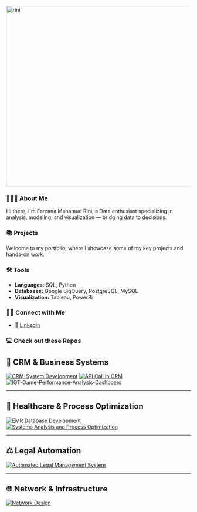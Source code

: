 <img width="1030" height="491" alt="rini" src="https://github.com/user-attachments/assets/d3d48c23-d30a-40a8-ae32-85d4c567b258" />

### 🙋🏻‍♀️ About Me
Hi there, I'm Farzana Mahamud Rini, a Data enthusiast specializing in analysis, modeling, and visualization — bridging data to decisions.

### 📚 Projects  
Welcome to my portfolio, where I showcase some of my key projects and hands-on work.  

### 🛠️ Tools  
- **Languages:** SQL, Python  
- **Databases:** Google BigQuery, PostgreSQL, MySQL
- **Visualization:** Tableau, PowerBi

### 👋🏻 Connect with Me  

- 💼 [LinkedIn](https://www.linkedin.com/farzanarini) 


### 💻 Check out these Repos

## 💼 CRM & Business Systems


[![CRM-System Development](https://github-readme-stats.vercel.app/api/pin/?username=FarzanaMahamudRini1&repo=CRM-System-Development-for-Fashion-Retailer-&theme=tokyonight)](https://github.com/FarzanaMahamudRini1/CRM-System-Development-for-Fashion-Retailer-)
[![API Call in CRM](https://github-readme-stats.vercel.app/api/pin/?username=FarzanaMahamudRini1&repo=API-Call-in-a-CRM-system&theme=tokyonight)](https://github.com/FarzanaMahamudRini1/API-Call-in-a-CRM-system)
[![IGT-Game-Performance-Analysis-Dashboard](https://github-readme-stats.vercel.app/api/pin/?username=FarzanaMahamudRini1&repo=IGT-Game-Performance-Analysis-Dashboard&theme=tokyonight&cache_bust=1)](https://github.com/FarzanaMahamudRini1/IGT-Game-Performance-Analysis-Dashboard)

---

## 🏥 Healthcare & Process Optimization

[![EMR Database Development](https://github-readme-stats.vercel.app/api/pin/?username=FarzanaMahamudRini1&repo=EMR-Database-Development&theme=tokyonight)](https://github.com/FarzanaMahamudRini1/EMR-Database-Development)
[![Systems Analysis and Process Optimization](https://github-readme-stats.vercel.app/api/pin/?username=FarzanaMahamudRini1&repo=Systems-Analysis-and-Process-Optimization&theme=tokyonight)](https://github.com/FarzanaMahamudRini1/Systems-Analysis-and-Process-Optimization)

---

## ⚖️ Legal Automation

[![Automated Legal Management System](https://github-readme-stats.vercel.app/api/pin/?username=FarzanaMahamudRini1&repo=Automated-Legal-Management-System&theme=tokyonight)](https://github.com/FarzanaMahamudRini1/Automated-Legal-Management-System)

---

## 🌐 Network & Infrastructure

[![Network Design](https://github-readme-stats.vercel.app/api/pin/?username=FarzanaMahamudRini1&repo=Network-Design&theme=tokyonight)](https://github.com/FarzanaMahamudRini1/Network-Design)



